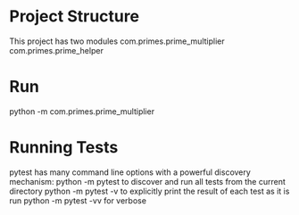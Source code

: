 # Project Structure
This project has two modules 
com.primes.prime_multiplier
com.primes.prime_helper

# Run 
python -m com.primes.prime_multiplier

# Running Tests
pytest has many command line options with a powerful discovery mechanism:
python -m pytest to discover and run all tests from the current directory
python -m pytest -v to explicitly print the result of each test as it is run
python -m pytest -vv for verbose
